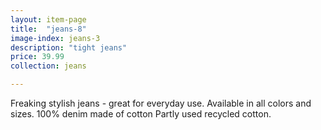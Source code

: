 ```yaml
---
layout: item-page
title:  "jeans-8"
image-index: jeans-3
description: "tight jeans"
price: 39.99
collection: jeans

---
```

Freaking stylish jeans - great for everyday use. 
Available in all colors and sizes. 100% denim made of cotton
Partly used recycled cotton.